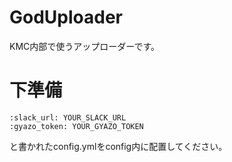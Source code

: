 # GodUploader
KMC内部で使うアップローダーです。

# 下準備
    :slack_url: YOUR_SLACK_URL
    :gyazo_token: YOUR_GYAZO_TOKEN
と書かれたconfig.ymlをconfig内に配置してください。

